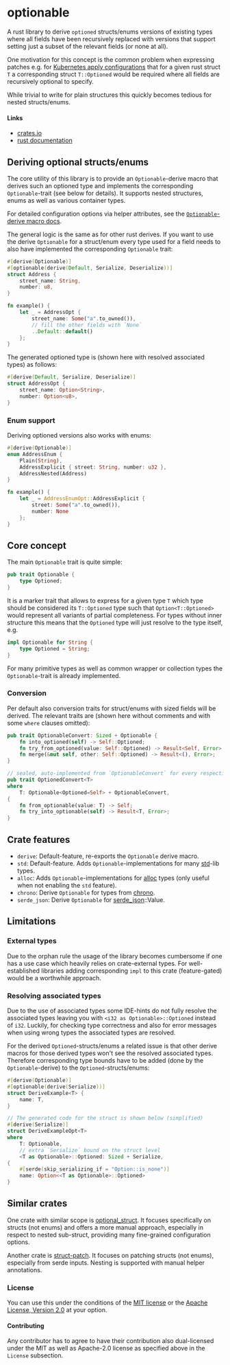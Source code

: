 # optionable

A rust library to derive `optioned` structs/enums versions of existing types where all fields have been recursively
replaced
with versions that support setting just a subset of the relevant fields (or none at all).

One motivation for this concept is the common problem when expressing patches e.g.
for [Kubernetes apply configurations](https://pkg.go.dev/k8s.io/client-go/applyconfigurations)
that for a given rust struct `T` a corresponding struct `T::Optioned` would be required where all fields are recursively
optional
to specify.

While trivial to write for plain structures this quickly becomes tedious for nested structs/enums.

#### Links

- [crates.io](https://crates.io/crates/optionable)
- [rust documentation](https://docs.rs/optionable/)

## Deriving optional structs/enums

The core utility of this library is to provide an `Optionable`-derive macro that derives such an optioned type
and implements the corresponding `Optionable`-trait (see below for details).
It supports nested structures, enums as well as various container types.

For detailed configuration options via helper attributes, see the [
`Optionable`-derive macro docs](https://docs.rs/optionable/latest/optionable/derive.Optionable.html).

The general logic is the same as for other rust derives. If you want to use the derive `Optionable` for a struct/enum
every type used for a field needs to also have implemented the corresponding `Optionable` trait:

```rust
#[derive(Optionable)]
#[optionable(derive(Default, Serialize, Deserialize))]
struct Address {
    street_name: String,
    number: u8,
}

fn example() {
    let _ = AddressOpt {
        street_name: Some("a".to_owned()),
        // fill the other fields with `None`
        ..Default::default()
    };
}
```

The generated optioned type is (shown here with resolved associated types) as follows:

```rust
#[derive(Default, Serialize, Deserialize)]
struct AddressOpt {
    street_name: Option<String>,
    number: Option<u8>,
}
```

### Enum support

Deriving optioned versions also works with enums:

```rust
#[derive(Optionable)]
enum AddressEnum {
    Plain(String),
    AddressExplicit { street: String, number: u32 },
    AddressNested(Address)
}

fn example() {
    let _ = AddressEnumOpt::AddressExplicit {
        street: Some("a".to_owned()),
        number: None
    };
}
```

## Core concept

The main `Optionable` trait is quite simple:

```rust
pub trait Optionable {
    type Optioned;
}
```

It is a marker trait that allows to express for a given type `T` which type should be considered its `T::Optioned` type
such that `Option<T::Optioned>` would represent all variants of partial completeness.
For types without inner structure this means that the `Optioned` type will just resolve to the type itself, e.g.

```rust
impl Optionable for String {
    type Optioned = String;
}
```

For many primitive types as well as common wrapper or collection types the `Optionable`-trait is already implemented.

### Conversion

Per default also conversion traits for struct/enums with sized fields will be derived.
The relevant traits are (shown here without comments and with some `where` clauses omitted):

```rust
pub trait OptionableConvert: Sized + Optionable {
    fn into_optioned(self) -> Self::Optioned;
    fn try_from_optioned(value: Self::Optioned) -> Result<Self, Error>;
    fn merge(&mut self, other: Self::Optioned) -> Result<(), Error>;
}

// sealed, auto-implemented from `OptionableConvert` for every respective `T::Optioned`
pub trait OptionedConvert<T>
where
    T: Optionable<Optioned=Self> + OptionableConvert,
{
    fn from_optionable(value: T) -> Self;
    fn try_into_optionable(self) -> Result<T, Error>;
}
```

## Crate features

- `derive`: Default-feature, re-exports the `Optionable` derive macro.
- `std`: Default-feature. Adds `Optionable`-implementations for many [std](https://doc.rust-lang.org/std/)-lib types.
- `alloc`: Adds `Optionable`-implementations for [alloc](https://doc.rust-lang.org/alloc/) types (only useful when not enabling the `std` feature).
- `chrono`: Derive `Optionable` for types from [chrono](https://docs.rs/chrono/latest/chrono/).
- `serde_json`: Derive `Optionable` for [serde_json](https://docs.rs/serde_json/latest/serde_json/)::Value.

## Limitations

### External types

Due to the orphan rule the usage of the library becomes cumbersome if one has a use case which heavily relies on
crate-external types.
For well-established libraries adding corresponding `impl` to this crate (feature-gated) would be a worthwhile approach.

### Resolving associated types

Due to the use of associated types some IDE-hints do not fully resolve the associated types leaving you with
`<i32 as Optionable>::Optioned` instead of `i32`. Luckily, for checking type correctness and also for error messages
when using wrong types the associated types are resolved.

For the derived `Optioned`-structs/enums a related issue is that other derive macros for those derived types won't see the resolved
associated types. Therefore corresponding type bounds have to be added (done by the `Optionable`-derive) to the `Optioned`-structs/enums:
```rust
#[derive(Optionable)]
#[optionable(derive(Serialize))]
struct DeriveExample<T> {
    name: T,
}

// The generated code for the struct is shown below (simplified)
#[derive(Serialize)]
struct DeriveExampleOpt<T>
where
    T: Optionable,
    // extra `Serialize` bound on the struct level
    <T as Optionable>::Optioned: Sized + Serialize,
{
    #[serde(skip_serializing_if = "Option::is_none")] 
    name: Option<<T as Optionable>::Optioned>
}
```
## Similar crates

One crate with similar scope is [optional_struct](https://crates.io/crates/optional_struct).
It focuses specifically on structs (not enums) and offers a more manual approach, especially in respect to nested
sub-struct,
providing many fine-grained configuration options.

Another crate is [struct-patch](https://crates.io/crates/struct-patch).
It focuses on patching structs (not enums), especially from serde inputs. Nesting is supported with manual helper
annotations.

### License

You can use this under the conditions of the [MIT license](LICENSE-MIT) or
the [Apache License, Version 2.0](LICENSE-APACHE) at your option.

#### Contributing

Any contributor has to agree to have their contribution also dual-licensed under the MIT as well as Apache-2.0 license
as
specified above in the `License` subsection.
